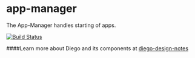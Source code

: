 app-manager
===========

The App-Manager handles starting of apps.

[![Build Status](https://travis-ci.org/cloudfoundry-incubator/app-manager.svg)](https://travis-ci.org/cloudfoundry-incubator/app-manager)

####Learn more about Diego and its components at [diego-design-notes](https://github.com/cloudfoundry-incubator/diego-design-notes)
